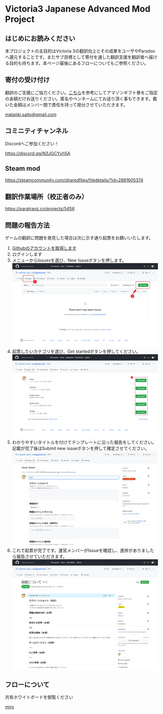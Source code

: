 # Victoria3 Japanese Advanced Mod Project

## はじめにお読みください

本プロジェクトの主目的はVictoria 3の翻訳向上とその成果をユーザやParadoxへ還元することです。またサブ目標として寄付を通した翻訳支援を翻訳者へ届ける目的も持ちます。本ページ最後にあるフローについてもご参照ください。

## 寄付の受け付け

翻訳のご支援にご協力ください。[こちら](https://appllio.com/amazon-gift-card-email-type)を参考にしてアマゾンギフト券をご指定の金額だけお送りください。匿名やペンネームにてお送り頂く事もできます。戴いた金額はメンバー間で責任を持って按分させていただきます。

matanki.saito@gmail.com

## コミニティチャンネル

Discordへご参加ください！

https://discord.gg/N3JGCYyh5A

## Steam mod

https://steamcommunity.com/sharedfiles/filedetails/?id=2881605374

## 翻訳作業場所（校正者のみ）

https://paratranz.cn/projects/5456

## 問題の報告方法

ゲームの翻訳に問題を発見した場合は次に示す通り起票をお願いいたします。

1. [Githubのアカウントを取得します](https://qiita.com/ayatokura/items/9eabb7ae20752e6dc79d)
2. ログインします
3. メニューからIssuesを選び、New Issueボタンを押します。
![Issue No.1](/.github/images/issue1.png)
4. 起票したいカテゴリを選び、Get startedボタンを押してください。
![Issue No.2](/.github/images/issue2.png)
5. わかりやすいタイトルを付けてテンプレートに沿った報告をしてください。記載が完了後はSubmit new issueボタンを押して確定させてください。
![Issue No.3](/.github/images/issue3.png)
6. これで起票が完了です。運営メンバーがIssueを確認し、進捗がありましたら報告させていただきます。
![Issue No.4](/.github/images/issue4.png)

## フローについて

共有ホワイトボードを御覧ください

[miro](https://miro.com/app/board/uXjVPa6CLjo=/?moveToWidget=3458764533160936180&cot=14)
